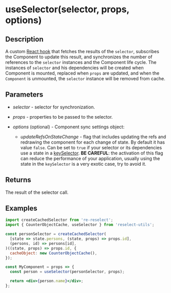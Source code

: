 # useSelector(selector, props, options)

## Description

A custom [React hook](https://reactjs.org/docs/hooks-custom.html) that fetches the results of the `selector`, subscribes the Component to update this result, and synchronizes the number of references to the `selector` instances and the Component life cycle. The instances of `selector` and his dependencies will be created when Component is mounted, replaced when `props` are updated, and when the `Component` is unmounted, the `selector` instance will be removed from cache.

## Parameters

- _selector_ - selector for synchronization.
- _props_ - properties to be passed to the selector.
- _options_ (optional) - Component sync settings object:

  - _updateRefsOnStateChange_ - flag that includes updating the refs and redrawing the component for each change of state. By default it has value `false`. Can be set to `true` if your selector or its dependencies use a state in a [keySelector](https://github.com/toomuchdesign/re-reselect#keyselector). **BE CAREFUL**: the activation of this flag can reduce the performance of your application, usually using the state in the `keySelector` is a very exotic case, try to avoid it.

## Returns

The result of the selector call.

## Examples

```jsx
import createCachedSelector from 're-reselect';
import { CounterObjectCache, useSelector } from 'reselect-utils';

const personSelector = createCachedSelector(
  [state => state.persons, (state, props) => props.id],
  (persons, id) => persons[id],
)((state, props) => props.id, {
  cacheObject: new CounterObjectCache(),
});

const MyComponent = props => {
  const person = useSelector(personSelector, props);

  return <div>{person.name}</div>;
};
```

